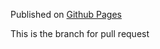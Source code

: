 Published on [Github Pages](https://julianickul.github.io/project8/)

This is the branch for pull request